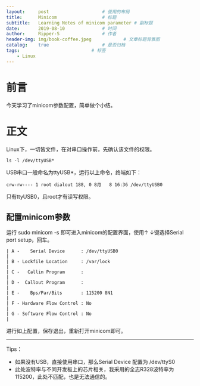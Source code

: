 ```yaml
---
layout:		post					# 使用的布局
title:		Minicom					# 标题
subtitle:	Learning Notes of minicom parameter	# 副标题
date:		2019-08-10				# 时间
author:		Ripper-S				# 作者
header-img:	img/book-coffee.jpeg			# 文章标题背景图
catalog:	true					# 是否归档
tags:							# 标签
    - Linux
---
```



#	前言
今天学习了minicom参数配置，简单做个小结。

#	正文
Linux下，一切皆文件，在对串口操作前，先确认该文件的权限。
```
ls -l /dev/ttyUSB*
```
USB串口一般命名为ttyUSB*，运行以上命令，终端如下：
```
crw-rw---- 1 root dialout 188, 0 8月   8 16:36 /dev/ttyUSB0
```
只有ttyUSB0，且root才有读写权限。

##	配置minicom参数
运行 sudo minicom -s 即可进入minicom的配置界面，使用↑ ↓键选择Serial port setup，回车。
```
| A -    Serial Device      : /dev/ttyUSB0                              |
| B - Lockfile Location     : /var/lock                                 |
| C -   Callin Program      :                                           |
| D -  Callout Program      :                                           |
| E -    Bps/Par/Bits       : 115200 8N1                                |
| F - Hardware Flow Control : No                                        |
| G - Software Flow Control : No                                        |
```
进行如上配置，保存退出，重新打开minicom即可。

---

Tips：
- 如果没有USB，直接使用串口，那么Serial Device 配置为 /dev/ttyS0
- 此处波特率与不同开发板上的芯片相关，我采用的全志R328波特率为115200，此处不匹配，也是无法通信的。
